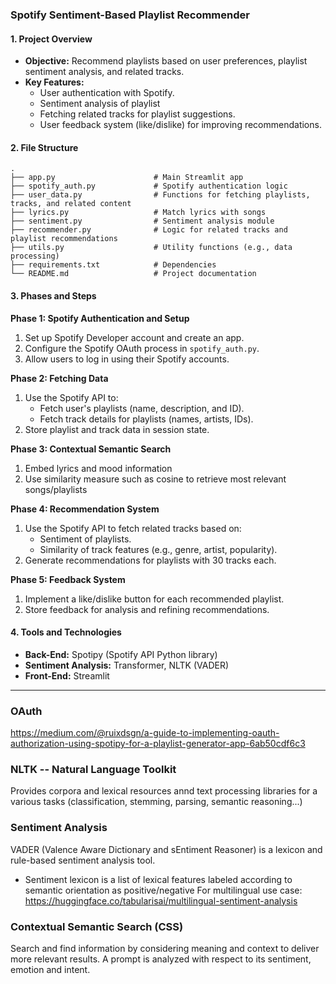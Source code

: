 ### Spotify Sentiment-Based Playlist Recommender

#### **1. Project Overview**
- **Objective:** Recommend playlists based on user preferences, playlist sentiment analysis, and related tracks. 
- **Key Features:**
  - User authentication with Spotify.
  - Sentiment analysis of playlist
  - Fetching related tracks for playlist suggestions.
  - User feedback system (like/dislike) for improving recommendations.

#### **2. File Structure**
```
.
├── app.py                      # Main Streamlit app
├── spotify_auth.py             # Spotify authentication logic
├── user_data.py                # Functions for fetching playlists, tracks, and related content
├── lyrics.py                   # Match lyrics with songs
├── sentiment.py                # Sentiment analysis module
├── recommender.py              # Logic for related tracks and playlist recommendations
├── utils.py                    # Utility functions (e.g., data processing)
├── requirements.txt            # Dependencies
└── README.md                   # Project documentation
```

#### **3. Phases and Steps**

**Phase 1: Spotify Authentication and Setup**
1. Set up Spotify Developer account and create an app.
2. Configure the Spotify OAuth process in `spotify_auth.py`.
3. Allow users to log in using their Spotify accounts.

**Phase 2: Fetching Data**
1. Use the Spotify API to:
   - Fetch user's playlists (name, description, and ID).
   - Fetch track details for playlists (names, artists, IDs).
2. Store playlist and track data in session state.

**Phase 3: Contextual Semantic Search**
1. Embed lyrics and mood information
2. Use similarity measure such as cosine to retrieve most relevant songs/playlists

**Phase 4: Recommendation System**
1. Use the Spotify API to fetch related tracks based on:
   - Sentiment of playlists.
   - Similarity of track features (e.g., genre, artist, popularity).
2. Generate recommendations for playlists with 30 tracks each.

**Phase 5: Feedback System**
1. Implement a like/dislike button for each recommended playlist.
2. Store feedback for analysis and refining recommendations.

#### **4. Tools and Technologies**
- **Back-End:** Spotipy (Spotify API Python library)
- **Sentiment Analysis:** Transformer, NLTK (VADER)
- **Front-End:** Streamlit

---
### OAuth
https://medium.com/@ruixdsgn/a-guide-to-implementing-oauth-authorization-using-spotipy-for-a-playlist-generator-app-6ab50cdf6c3

### NLTK -- Natural Language Toolkit
Provides corpora and lexical resources annd text processing libraries for a various tasks (classification, stemming, parsing, semantic reasoning...)

### Sentiment Analysis
VADER (Valence Aware Dictionary and sEntiment Reasoner) is a lexicon and rule-based sentiment analysis tool.
- Sentiment lexicon is a list of lexical features labeled according to semantic orientation as positive/negative
For multilingual use case: https://huggingface.co/tabularisai/multilingual-sentiment-analysis

### Contextual Semantic Search (CSS)
Search and find information by considering meaning and context to deliver more relevant results. A prompt is analyzed with respect to its sentiment, emotion and intent.
